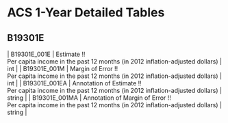 # ACS 1-Year Detailed Tables

## B19301E

| B19301E_001E | Estimate !!<br>Per capita income in the past 12 months (in 2012 inflation-adjusted dollars) | int |
| B19301E_001M | Margin of Error !!<br>Per capita income in the past 12 months (in 2012 inflation-adjusted dollars) | int |
| B19301E_001EA | Annotation of Estimate !!<br>Per capita income in the past 12 months (in 2012 inflation-adjusted dollars) | string |
| B19301E_001MA | Annotation of Margin of Error !!<br>Per capita income in the past 12 months (in 2012 inflation-adjusted dollars) | string |

